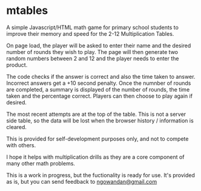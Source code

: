 # mtables
A simple Javascript/HTML math game for primary school students to improve their memory and speed for the 2-12 Multiplication Tables.

On page load, the player will be asked to enter their name and the desired number of rounds they wish to play. The page will then generate two random numbers between 2 and 12 and the player needs to enter the product.

The code checks if the answer is correct and also the time taken to answer. Incorrect answers get a +10 second penalty. Once the numnber of rounds are completed, a summary is displayed of the number of rounds, the time taken and the percentage correct. Players can then choose to play again if desired.

The most recent attempts are at the top of the table. This is not a server side table, so the data will be lost when the browser history / information is cleared. 

This is provided for self-development purposes only, and not to compete with others. 

I hope it helps with multiplication drills as they are a core component of many other math problems.

This is a work in progress, but the fuctionality is ready for use. It's provided as is, but you can send feedback to ngowandan@gmail.com




